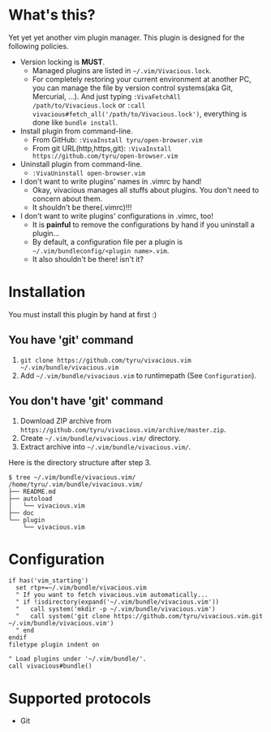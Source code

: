 
# What's this?

Yet yet yet another vim plugin manager.
This plugin is designed for the following policies.

* Version locking is **MUST**.
  * Managed plugins are listed in `~/.vim/Vivacious.lock`.
  * For completely restoring your current environment at another PC,
    you can manage the file by version control systems(aka Git, Mercurial, ...).
    And just typing `:VivaFetchAll /path/to/Vivacious.lock` or `:call vivacious#fetch_all('/path/to/Vivacious.lock')`, everything is done like `bundle install`.
* Install plugin from command-line.
  * From GitHub: `:VivaInstall tyru/open-browser.vim`
  * From git URL(http,https,git): `:VivaInstall https://github.com/tyru/open-browser.vim`
* Uninstall plugin from command-line.
  * `:VivaUninstall open-browser.vim`
* I don't want to write plugins' names in .vimrc by hand!
  * Okay, vivacious manages all stuffs about plugins.
    You don't need to concern about them.
  * It shouldn't be there(.vimrc)!!!
* I don't want to write plugins' configurations in .vimrc, too!
  * It is **painful** to remove the configurations by hand if you uninstall a plugin...
  * By default, a configuration file per a plugin is `~/.vim/bundleconfig/<plugin name>.vim`.
  * It also shouldn't be there! isn't it?

# Installation

You must install this plugin by hand at first :)

## You have 'git' command

1. `git clone https://github.com/tyru/vivacious.vim ~/.vim/bundle/vivacious.vim`
2. Add `~/.vim/bundle/vivacious.vim` to runtimepath (See `Configuration`).

## You don't have 'git' command

1. Download ZIP archive from `https://github.com/tyru/vivacious.vim/archive/master.zip`.
2. Create `~/.vim/bundle/vivacious.vim/` directory.
3. Extract archive into `~/.vim/bundle/vivacious.vim/`.

Here is the directory structure after step 3.

```
$ tree ~/.vim/bundle/vivacious.vim/
/home/tyru/.vim/bundle/vivacious.vim/
├── README.md
├── autoload
│   └── vivacious.vim
├── doc
└── plugin
    └── vivacious.vim
```

# Configuration

```viml
if has('vim_starting')
  set rtp+=~/.vim/bundle/vivacious.vim
  " If you want to fetch vivacious.vim automatically...
  " if !isdirectory(expand('~/.vim/bundle/vivacious.vim'))
  "   call system('mkdir -p ~/.vim/bundle/vivacious.vim')
  "   call system('git clone https://github.com/tyru/vivacious.vim.git ~/.vim/bundle/vivacious.vim')
  " end
endif
filetype plugin indent on

" Load plugins under '~/.vim/bundle/'.
call vivacious#bundle()
```

# Supported protocols

* Git

